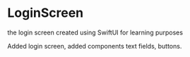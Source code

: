 # LoginScreen
the login screen created using SwiftUI for learning purposes


Added login screen, added components text fields, buttons.
